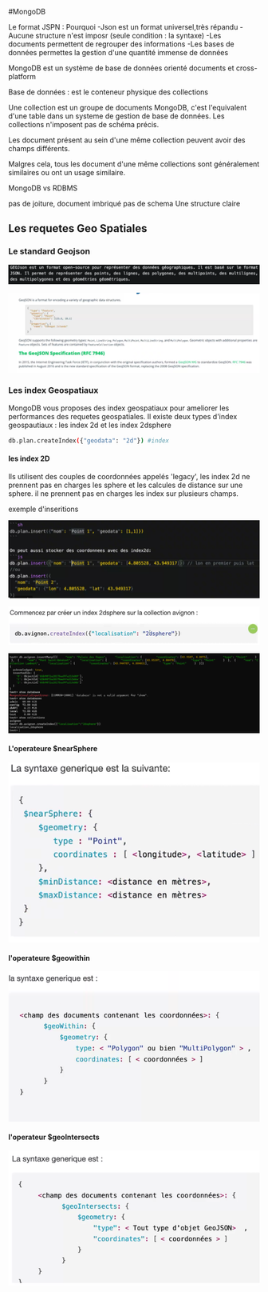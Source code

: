 #MongoDB

Le format JSPN : Pourquoi
-Json est un format universel,très répandu
-Aucune structure n'est imposr (seule condition : la syntaxe)
-Les documents permettent de regrouper des informations
-Les bases de données permettes la gestion d'une quantité immense de données

MongoDB est un système de base de données orienté documents et cross-platform

Base de données : est le conteneur physique des collections

Une collection est un groupe de documents MongoDB, c'est l'equivalent d'une table dans un systeme de gestion de base de données. Les collections n'imposent pas de schéma précis.

Les document présent au sein d'une même collection peuvent avoir des champs différents.

Malgres cela, tous les document d'une même collections sont généralement similaires ou ont un usage similaire.

MongoDB vs RDBMS

pas de joiture, document imbriqué
pas de schema
Une structure claire


## Les requetes Geo Spatiales

### Le standard Geojson

![Alt text](image-1.png)

![Alt text](image.png)

### Les index Geospatiaux

MongoDB vous proposes des index geospatiaux pour ameliorer les performances des requetes geospatiales. Il existe deux types d'index geospautiaux : les index 2d et les index 2dsphere

```sh
db.plan.createIndex({"geodata": "2d"}) #index

```

#### les index 2D

Ils utilisent des couples de coordonnées appelés 'legacy', les index 2d ne prennent pas en charges les sphere et les calcules de distance sur une sphere. il ne prennent pas en charges les index sur plusieurs champs.

exemple d'inseritions

![Alt text](image-2.png)

![Alt text](image-3.png)

![Alt text](image-4.png)

#### L'operateure $nearSphere
![Alt text](image-5.png)

#### l'operateure $geowithin 
![Alt text](image-6.png)

#### l'operateur $geoIntersects

![Alt text](image-7.png)

